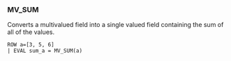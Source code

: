 <!--
This is generated by ESQL’s AbstractFunctionTestCase. Do no edit it. See ../README.md for how to regenerate it.
-->

### MV_SUM
Converts a multivalued field into a single valued field containing the sum of all of the values.

```esql
ROW a=[3, 5, 6]
| EVAL sum_a = MV_SUM(a)
```
